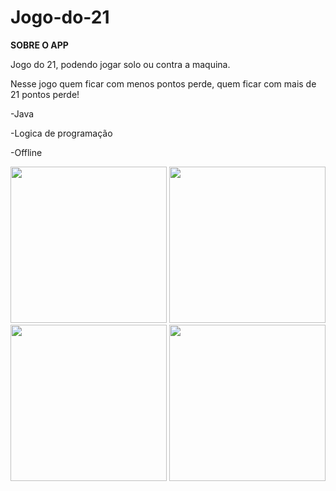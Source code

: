 # Jogo-do-21

<b> SOBRE O APP</b>

Jogo do 21, podendo jogar solo ou contra a maquina.

Nesse jogo quem ficar com menos pontos perde, quem ficar com mais de 21 pontos perde!

-Java

-Logica de programação

-Offline

<div>
<img src="https://user-images.githubusercontent.com/77562043/206876402-9ba614a9-2a2f-44d7-ada9-2158693dbd5f.jpg" width="250px" />
<img src="https://user-images.githubusercontent.com/77562043/206876420-1325a607-a138-4080-84c1-9b01a07dc6a7.jpg" width="250px" />
<img src="https://user-images.githubusercontent.com/77562043/206876439-198c2eac-b2d1-4d8a-8193-ea6f77bb15e7.jpg" width="250px" />
<img src="https://user-images.githubusercontent.com/77562043/206876463-7ce95adf-4fcf-4fef-9837-68338b454a05.jpg" width="250px" />
</div>
